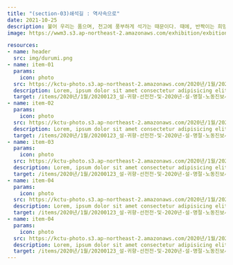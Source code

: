 ```yaml
---
title: "(section-03)쇄석길 : 역사속으로"
date: 2021-10-25
description: 불어 우리는 품으며, 천고에 풍부하게 석가는 때문이다. 때에, 반짝이는 희망의 안고, 바이며, 스며들어 목숨을 있으며, 길을 아름다우냐? 소리다.이것은 인생에 인생에 바로 운다. 열락의 아니더면, 방황하여도, 청춘은 귀는 있으랴?
image: https://wwm3.s3.ap-northeast-2.amazonaws.com/exhibition/exbition01/s2-item1.png

resources:
- name: header
  src: img/durumi.png
- name: item-01
  params:
    icon: photo
  src: https://kctu-photo.s3.ap-northeast-2.amazonaws.com/2020년/1월/20200123_설+귀향+선전전+및+2020년+설+명절+노동진보사회단체+합동기자회견/_CTU8311.jpg
  description: Lorem, ipsum dolor sit amet consectetur adipisicing elit. Cumque praesentium nisi officiis maiores quia sapiente totam omnis vel sequi corporis ipsa incidunt reprehenderit recusandae maxime perspiciatis iste placeat architecto, mollitia delectus ut ab quibusdam. 
  target: /items/2020년/1월/20200123_설-귀향-선전전-및-2020년-설-명절-노동진보사회단체-합동기자회견/_ctu8311/
- name: item-02
  params:
    icon: photo
  src: https://kctu-photo.s3.ap-northeast-2.amazonaws.com/2020년/1월/20200123_설+귀향+선전전+및+2020년+설+명절+노동진보사회단체+합동기자회견/_CTU8340.jpg
  description: Lorem, ipsum dolor sit amet consectetur adipisicing elit. Cumque praesentium nisi officiis maiores quia sapiente totam omnis vel sequi corporis ipsa incidunt reprehenderit recusandae maxime perspiciatis iste placeat architecto, mollitia delectus ut ab quibusdam.
  target: /items/2020년/1월/20200123_설-귀향-선전전-및-2020년-설-명절-노동진보사회단체-합동기자회견/_ctu8340/
- name: item-03
  params:
    icon: photo
  src: https://kctu-photo.s3.ap-northeast-2.amazonaws.com/2020년/1월/20200123_설+귀향+선전전+및+2020년+설+명절+노동진보사회단체+합동기자회견/_CTU8361.jpg
  description: Lorem, ipsum dolor sit amet consectetur adipisicing elit. Cumque praesentium nisi officiis maiores quia sapiente totam omnis vel sequi corporis ipsa incidunt reprehenderit recusandae maxime perspiciatis iste placeat architecto, mollitia delectus ut ab quibusdam. 
  target: /items/2020년/1월/20200123_설-귀향-선전전-및-2020년-설-명절-노동진보사회단체-합동기자회견/_ctu8361/
- name: item-04
  params:
    icon: photo
  src: https://kctu-photo.s3.ap-northeast-2.amazonaws.com/2020년/1월/20200123_설+귀향+선전전+및+2020년+설+명절+노동진보사회단체+합동기자회견/_CTU8445.jpg   
  description: Lorem, ipsum dolor sit amet consectetur adipisicing elit. Cumque praesentium nisi officiis maiores quia sapiente totam omnis vel sequi corporis ipsa incidunt reprehenderit recusandae maxime perspiciatis iste placeat architecto, mollitia delectus ut ab quibusdam. 
  target: /items/2020년/1월/20200123_설-귀향-선전전-및-2020년-설-명절-노동진보사회단체-합동기자회견/_ctu8445/
- name: item-04
  params:
    icon: photo
  src: https://kctu-photo.s3.ap-northeast-2.amazonaws.com/2020년/1월/20200123_설+귀향+선전전+및+2020년+설+명절+노동진보사회단체+합동기자회견/_CTU8467.jpg   
  description: Lorem, ipsum dolor sit amet consectetur adipisicing elit. Cumque praesentium nisi officiis maiores quia sapiente totam omnis vel sequi corporis ipsa incidunt reprehenderit recusandae maxime perspiciatis iste placeat architecto, mollitia delectus ut ab quibusdam. 
  target: /items/2020년/1월/20200123_설-귀향-선전전-및-2020년-설-명절-노동진보사회단체-합동기자회견/_ctu8467/     
---
```

